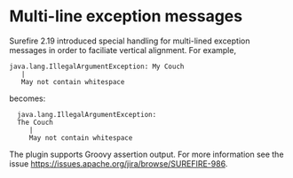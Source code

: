 <!--
Licensed to the Apache Software Foundation (ASF) under one
or more contributor license agreements.  See the NOTICE file
distributed with this work for additional information
regarding copyright ownership.  The ASF licenses this file
to you under the Apache License, Version 2.0 (the
"License"); you may not use this file except in compliance
with the License.  You may obtain a copy of the License at

  http://www.apache.org/licenses/LICENSE-2.0

Unless required by applicable law or agreed to in writing,
software distributed under the License is distributed on an
"AS IS" BASIS, WITHOUT WARRANTIES OR CONDITIONS OF ANY
KIND, either express or implied.  See the License for the
specific language governing permissions and limitations
under the License.
-->

Multi-line exception messages
=============================

Surefire 2.19 introduced special handling for multi-lined exception messages in order to faciliate vertical alignment. For example,

    java.lang.IllegalArgumentException: My Couch
       |
       May not contain whitespace
    
becomes:

      java.lang.IllegalArgumentException:
      The Couch
         |
         May not contain whitespace

The plugin supports Groovy assertion output.
For more information see the issue https://issues.apache.org/jira/browse/SUREFIRE-986.
